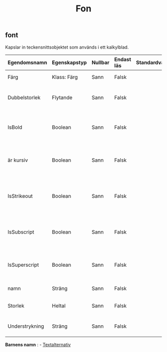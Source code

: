 ﻿---
title: Fon
second_title: Aspose.Cells Cloud Documen
type: docs
url: /sv/specification/model/font/
description: "Aspose.Cells Molnmodellspecifikation: Teckensnitt. Hantera enkelt Excel och andra kalkylarksdokument med funktioner som att öppna, generera, redigera, dela, slå samman, jämföra och konvertera"
kwords: Excel, Office, Kalkylblad, Cloud REST API, Teckensnitt
weight: 50
---
## **font**

 Kapslar in teckensnittsobjektet som används i ett kalkylblad.

| Egendomsnamn| Egenskapstyp| Nullbar| Endast läs| Standardvärde| Beskrivning|
|:- |:- |:- |:- |:- |:- |
| Färg| Klass: Färg| Sann| Falsk|| Hämtar eller ställer in teckensnittet.|
| Dubbelstorlek| Flytande| Sann| Falsk|| Hämtar och ställer in den dubbla storleken på teckensnittet.|
| IsBold| Boolean| Sann| Falsk|| Hämtar eller ställer in ett värde som anger om teckensnittet är fetstilt.|
| är kursiv| Boolean| Sann| Falsk|| Hämtar eller ställer in ett värde som anger om teckensnittet är kursivt.|
| IsStrikeout| Boolean| Sann| Falsk||Hämtar eller ställer in ett värde som indikerar om teckensnittet är enkel genomstruken.|
| IsSubscript| Boolean| Sann| Falsk|| Hämtar eller ställer in ett värde som anger om teckensnittet är nedsänkt.|
| IsSuperscript| Boolean| Sann| Falsk|| Hämtar eller ställer in ett värde som anger om teckensnittet är superskript.|
| namn| Sträng| Sann| Falsk|| Hämtar eller ställer in namnet på .|
| Storlek| Heltal| Sann| Falsk|| Hämtar eller ställer in storleken på teckensnittet.|
| Understrykning| Sträng| Sann| Falsk|| Hämtar eller ställer in teckensnittets understrykningstyp.|

**Barnens namn** : 
	-  [Textalternativ](textoptions) 
